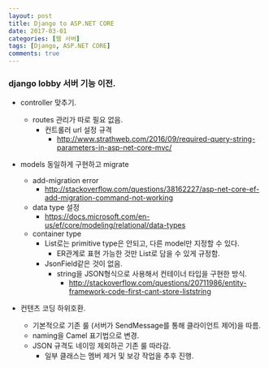 ```yaml
---
layout: post
title: Django to ASP.NET CORE
date: 2017-03-01
categories: [웹 서버]
tags: [Django, ASP.NET CORE]
comments: true
---
```

### django lobby 서버 기능 이전.
* controller 맞추기.
    * routes 관리가 따로 필요 없음.
        * 컨트롤러 url 설정 규격
            * <http://www.strathweb.com/2016/09/required-query-string-parameters-in-asp-net-core-mvc/>

* models 동일하게 구현하고 migrate
    * add-migration error
        * <http://stackoverflow.com/questions/38162227/asp-net-core-ef-add-migration-command-not-working>
    * data type 설정
        * <https://docs.microsoft.com/en-us/ef/core/modeling/relational/data-types>
    * container type
        * List로는 primitive type은 안되고, 다른 model만 지정할 수 있다.
            * ER관계로 표현 가능한 것만 List로 담을 수 있게 규정함.
        * JsonField같은 것이 없음.
            * string을 JSON형식으로 사용해서 컨테이너 타입을 구현한 방식.
                * <http://stackoverflow.com/questions/20711986/entity-framework-code-first-cant-store-liststring>

* 컨텐츠 코딩 하위호환.
    * 기본적으로 기존 룰 (서버가 SendMessage를 통해 클라이언트 제어)을 따름.
    * naming을 Camel 표기법으로 변경.
    * JSON 규격도 네이밍 제외하곤 기존 룰 따라감.
        * 일부 클래스는 멤버 제거 및 보강 작업을 추후 진행.